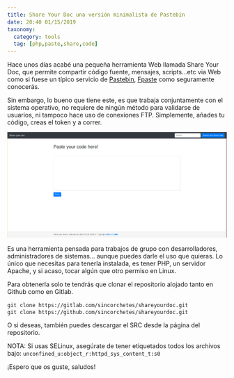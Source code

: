 ```yaml
---
title: Share Your Doc una versión minimalista de Pastebin
date: 20:40 01/15/2019
taxonomy: 
  category: tools
  tag: [php,paste,share,code]
---
```


Hace unos días acabé una pequeña herramienta Web llamada Share Your Doc, que permite compartir código fuente, mensajes, scripts...etc via Web como si fuese un típico servicio de [Pastebin](http://pastebin.com?target=blank), [Fpaste](http://fpaste.org) como seguramente conocerás. 

Sin embargo, lo bueno que tiene este, es que trabaja conjuntamente con el sistema operativo, no requiere de ningún método para validarse de usuarios, ni tampoco hace uso de conexiones FTP. Simplemente, añades tu código, creas el token y a correr.

![](screenshot.png)

Es una herramienta pensada para trabajos de grupo con desarrolladores, administradores de sistemas... aunque puedes darle el uso que quieras. Lo único que necesitas para tenerla instalada, es tener PHP, un servidor Apache, y si acaso, tocar algún que otro permiso en Linux.

Para obtenerla solo te tendrás que clonar el repositorio alojado tanto en Github como en Gitlab.

```
git clone https://gitlab.com/sincorchetes/shareyourdoc.git
git clone https://github.com/sincorchetes/shareyourdoc.git
```

O si deseas, también puedes descargar el SRC desde la página del repositorio.

NOTA: Si usas SELinux, asegúrate de tener etiquetados todos los archivos bajo: `unconfined_u:object_r:httpd_sys_content_t:s0`

¡Espero que os guste, saludos!